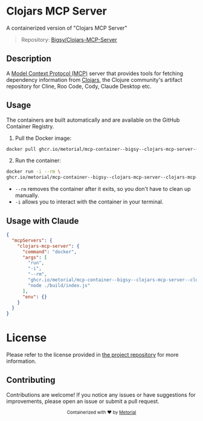 
# Clojars MCP Server

A containerized version of "Clojars MCP Server"

> Repository: [Bigsy/Clojars-MCP-Server](https://github.com/Bigsy/Clojars-MCP-Server)

## Description

A [Model Context Protocol (MCP)](https://github.com/ModelContext/protocol) server that provides tools for fetching dependency information from [Clojars](https://clojars.org/), the Clojure community's artifact repository for Cline, Roo Code, Cody, Claude Desktop etc.


## Usage

The containers are built automatically and are available on the GitHub Container Registry.

1. Pull the Docker image:

```bash
docker pull ghcr.io/metorial/mcp-container--bigsy--clojars-mcp-server--clojars-mcp-server
```

2. Run the container:

```bash
docker run -i --rm \ 
ghcr.io/metorial/mcp-container--bigsy--clojars-mcp-server--clojars-mcp-server  "node ./build/index.js"
```

- `--rm` removes the container after it exits, so you don't have to clean up manually.
- `-i` allows you to interact with the container in your terminal.




## Usage with Claude

```json
{
  "mcpServers": {
    "clojars-mcp-server": {
      "command": "docker",
      "args": [
        "run",
        "-i",
        "--rm",
        "ghcr.io/metorial/mcp-container--bigsy--clojars-mcp-server--clojars-mcp-server",
        "node ./build/index.js"
      ],
      "env": {}
    }
  }
}
```

# License

Please refer to the license provided in [the project repository](https://github.com/Bigsy/Clojars-MCP-Server) for more information.

## Contributing

Contributions are welcome! If you notice any issues or have suggestions for improvements, please open an issue or submit a pull request.

<div align="center">
  <sub>Containerized with ❤️ by <a href="https://metorial.com">Metorial</a></sub>
</div>
  